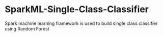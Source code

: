 # SparkML-Single-Class-Classifier
Spark machine learning framework is used to build single class classifier using Random Forest
